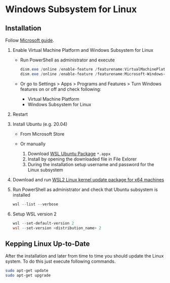 # Windows Subsystem for Linux

## Installation

Follow [Microsoft guide](https://docs.microsoft.com/en-gb/windows/wsl/install-manual).

1. Enable Virtual Machine Platform and Windows Subsystem for Linux

    * Run PowerShell as administrator and execute

        ```powershell
        dism.exe /online /enable-feature /featurename:VirtualMachinePlatform /all /norestart
        dism.exe /online /enable-feature /featurename:Microsoft-Windows-Subsystem-Linux /all /norestart
        ```

    * Or go to Settings > Apps > Programs and Features > Turn Windows features on or off and check following:

        * Virtual Machine Platform
        * Windows Subsystem for Linux

2. Restart

3. Install Ubuntu (e.g. 20.04)

    * From Microsoft Store

    * Or manually

        1. Download [WSL Ubuntu Package](https://aka.ms/wslubuntu2004) `*.appx`
        2. Install by opening the downloaded file in File Exlorer
        3. During the installation setup username and password for the Linux subsystem

4. Download and run [WSL2 Linux kernel update package for x64 machines](https://wslstorestorage.blob.core.windows.net/wslblob/wsl_update_x64.msi)

5. Run PowerShell as administrator and check that Ubuntu subsystem is installed

    ```powershell
    wsl --list --verbose
    ```

6. Setup WSL version 2

    ```powershell
    wsl --set-default-version 2
    wsl --set-version <distribution_name> 2
    ```

## Kepping Linux Up-to-Date

After the installation and later from time to time you should update the Linux system. To do this just execute following commands.

```bash
sudo apt-get update
sudo apt-get upgrade
```
